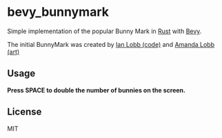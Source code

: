 # bevy\_bunnymark

Simple implementation of the popular Bunny Mark in [Rust](https://www.rust-lang.org/) with [Bevy](https://bevyengine.org/).

The initial BunnyMark was created by [Ian Lobb (code)](http://blog.iainlobb.com/2010/11/display-list-vs-blitting-results.html)
and [Amanda Lobb (art)](http://amandalobb.com/)

## Usage

**Press SPACE to double the number of bunnies on the screen.**

## License

MIT
